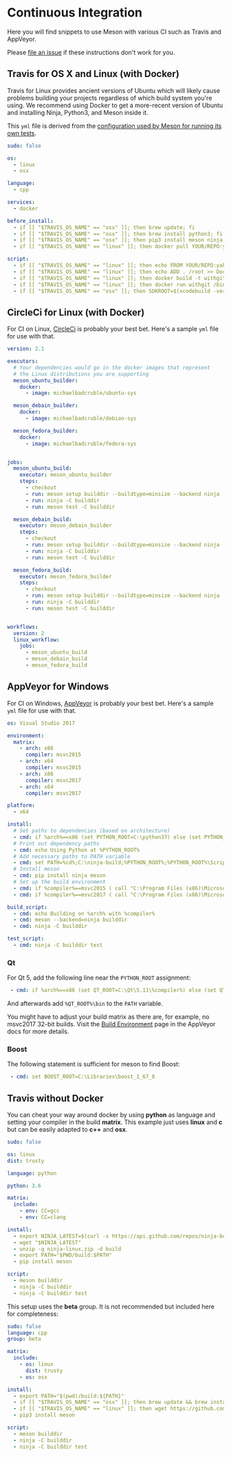 # Continuous Integration

Here you will find snippets to use Meson with various CI such as
Travis and AppVeyor.

Please [file an issue](https://github.com/mesonbuild/meson/issues/new)
if these instructions don't work for you.

## Travis for OS X and Linux (with Docker)

Travis for Linux provides ancient versions of Ubuntu which will likely
cause problems building your projects regardless of which build system
you're using. We recommend using Docker to get a more-recent version
of Ubuntu and installing Ninja, Python3, and Meson inside it.

This `yml` file is derived from the [configuration used by Meson for
running its own
tests](https://github.com/mesonbuild/meson/blob/master/.travis.yml).

```yaml
sudo: false

os:
  - linux
  - osx

language:
  - cpp

services:
  - docker

before_install:
  - if [[ "$TRAVIS_OS_NAME" == "osx" ]]; then brew update; fi
  - if [[ "$TRAVIS_OS_NAME" == "osx" ]]; then brew install python3; fi
  - if [[ "$TRAVIS_OS_NAME" == "osx" ]]; then pip3 install meson ninja; fi
  - if [[ "$TRAVIS_OS_NAME" == "linux" ]]; then docker pull YOUR/REPO:yakkety; fi

script:
  - if [[ "$TRAVIS_OS_NAME" == "linux" ]]; then echo FROM YOUR/REPO:yakkety > Dockerfile; fi
  - if [[ "$TRAVIS_OS_NAME" == "linux" ]]; then echo ADD . /root >> Dockerfile; fi
  - if [[ "$TRAVIS_OS_NAME" == "linux" ]]; then docker build -t withgit .; fi
  - if [[ "$TRAVIS_OS_NAME" == "linux" ]]; then docker run withgit /bin/sh -c "cd /root && TRAVIS=true CC=$CC CXX=$CXX meson builddir && ninja -C builddir test"; fi
  - if [[ "$TRAVIS_OS_NAME" == "osx" ]]; then SDKROOT=$(xcodebuild -version -sdk macosx Path) meson builddir && ninja -C builddir test; fi
```

## CircleCi for Linux (with Docker)

For CI on Linux, [CircleCi](https://circleci.com/) is probably
your best bet. Here's a sample `yml` file for use with that.

```yaml
version: 2.1

executors:
  # Your dependencies would go in the docker images that represent
  # the Linux distributions you are supporting
  meson_ubuntu_builder:
    docker:
      - image: michaelbadcruble/ubuntu-sys

  meson_debain_builder:
    docker:
      - image: michaelbadcruble/debian-sys

  meson_fedora_builder:
    docker:
      - image: michaelbadcruble/fedora-sys


jobs:
  meson_ubuntu_build:
    executor: meson_ubuntu_builder
    steps:
      - checkout
      - run: meson setup builddir --buildtype=minsize --backend ninja
      - run: ninja -C builddir
      - run: meson test -C builddir

  meson_debain_build:
    executor: meson_debain_builder
    steps:
      - checkout
      - run: meson setup builddir --buildtype=minsize --backend ninja
      - run: ninja -C builddir
      - run: meson test -C builddir

  meson_fedora_build:
    executor: meson_fedora_builder
    steps:
      - checkout
      - run: meson setup builddir --buildtype=minsize --backend ninja
      - run: ninja -C builddir
      - run: meson test -C builddir


workflows:
  version: 2
  linux_workflow:
    jobs:
      - meson_ubuntu_build
      - meson_debain_build
      - meson_fedora_build
```

## AppVeyor for Windows

For CI on Windows, [AppVeyor](https://www.appveyor.com/) is probably
your best bet. Here's a sample `yml` file for use with that.

```yaml
os: Visual Studio 2017

environment:
  matrix:
    - arch: x86
      compiler: msvc2015
    - arch: x64
      compiler: msvc2015
    - arch: x86
      compiler: msvc2017
    - arch: x64
      compiler: msvc2017

platform:
  - x64

install:
  # Set paths to dependencies (based on architecture)
  - cmd: if %arch%==x86 (set PYTHON_ROOT=C:\python37) else (set PYTHON_ROOT=C:\python37-x64)
  # Print out dependency paths
  - cmd: echo Using Python at %PYTHON_ROOT%
  # Add necessary paths to PATH variable
  - cmd: set PATH=%cd%;C:\ninja-build;%PYTHON_ROOT%;%PYTHON_ROOT%\Scripts;%PATH%
  # Install meson
  - cmd: pip install ninja meson
  # Set up the build environment
  - cmd: if %compiler%==msvc2015 ( call "C:\Program Files (x86)\Microsoft Visual Studio 14.0\VC\vcvarsall.bat" %arch% )
  - cmd: if %compiler%==msvc2017 ( call "C:\Program Files (x86)\Microsoft Visual Studio\2017\Community\VC\Auxiliary\Build\vcvarsall.bat" %arch% )

build_script:
  - cmd: echo Building on %arch% with %compiler%
  - cmd: meson --backend=ninja builddir
  - cmd: ninja -C builddir

test_script:
  - cmd: ninja -C builddir test
```

### Qt

For Qt 5, add the following line near the `PYTHON_ROOT` assignment:
```yaml
 - cmd: if %arch%==x86 (set QT_ROOT=C:\Qt\5.11\%compiler%) else (set QT_ROOT=C:\Qt\5.11\%compiler%_64)
```
And afterwards add `%QT_ROOT%\bin` to the `PATH` variable.

You might have to adjust your build matrix as there are, for example, no msvc2017 32-bit builds. Visit the [Build Environment](https://www.appveyor.com/docs/build-environment/) page in the AppVeyor docs for more details.

### Boost

The following statement is sufficient for meson to find Boost:
```yaml
 - cmd: set BOOST_ROOT=C:\Libraries\boost_1_67_0
```

## Travis without Docker

You can cheat your way around docker by using **python** as language and setting your compiler in the build **matrix**. This example just uses **linux** and **c** but can be easily adapted to **c++** and **osx**.

```yaml
sudo: false

os: linux
dist: trusty

language: python

python: 3.6

matrix:
  include:
    - env: CC=gcc
    - env: CC=clang

install:
  - export NINJA_LATEST=$(curl -s https://api.github.com/repos/ninja-build/ninja/releases/latest | grep browser_download_url | cut -d '"' -f 4 | grep ninja-linux.zip)
  - wget "$NINJA_LATEST"
  - unzip -q ninja-linux.zip -d build
  - export PATH="$PWD/build:$PATH"
  - pip install meson

script:
  - meson builddir
  - ninja -C builddir
  - ninja -C builddir test
```

This setup uses the **beta** group. It is not recommended but included here for completeness:

```yaml
sudo: false
language: cpp
group: beta

matrix:
  include:
    - os: linux
      dist: trusty
    - os: osx

install:
  - export PATH="$(pwd)/build:${PATH}"
  - if [[ "$TRAVIS_OS_NAME" == "osx" ]]; then brew update && brew install python3 ninja; fi
  - if [[ "$TRAVIS_OS_NAME" == "linux" ]]; then wget https://github.com/ninja-build/ninja/releases/download/v1.7.2/ninja-linux.zip && unzip -q ninja-linux.zip -d build; fi
  - pip3 install meson

script:
  - meson builddir
  - ninja -C builddir
  - ninja -C builddir test
```
